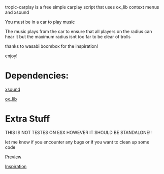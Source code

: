 tropic-carplay is a free simple carplay script that uses ox_lib context menus and xsound

You must be in a car to play music

The music plays from the car to ensure that all players on the radius can hear it but the maximum radius isnt too far to be clear of trolls

thanks to wasabi boombox for the inspiration!

enjoy!

# Dependencies:

[xsound](https://github.com/Xogy/xsound)

[ox_lib](https://github.com/Xogy/xsound)

# Extra Stuff

THIS IS NOT TESTES ON ESX HOWEVER IT SHOULD BE STANDALONE!!

let me know if you encounter any bugs or if you want to clean up some code

[Preview](https://youtu.be/LjzG9tiLQes)

[Inspiration](https://github.com/wasabirobby/wasabi_boombox)
